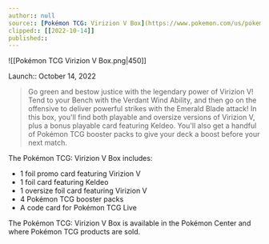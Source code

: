 ```yaml
---
author:: null
source:: [Pokémon TCG: Virizion V Box](https://www.pokemon.com/us/pokemon-tcg/product-gallery/virizion-v-box/)
clipped:: [[2022-10-14]]
published::
---
```


![[Pokémon TCG Virizion V Box.png|450]]

Launch:: October 14, 2022

> Go green and bestow justice with the legendary power of Virizion V! Tend to your Bench with the Verdant Wind Ability, and then go on the offensive to deliver powerful strikes with the Emerald Blade attack! In this box, you'll find both playable and oversize versions of Virizion V, plus a bonus playable card featuring Keldeo. You'll also get a handful of Pokémon TCG booster packs to give your deck a boost before your next match.

The Pokémon TCG: Virizion V Box includes:

- 1 foil promo card featuring Virizion V
- 1 foil card featuring Keldeo
- 1 oversize foil card featuring Virizion V
- 4 Pokémon TCG booster packs
- A code card for Pokémon TCG Live

The Pokémon TCG: Virizion V Box is available in the Pokémon Center and where Pokémon TCG products are sold.